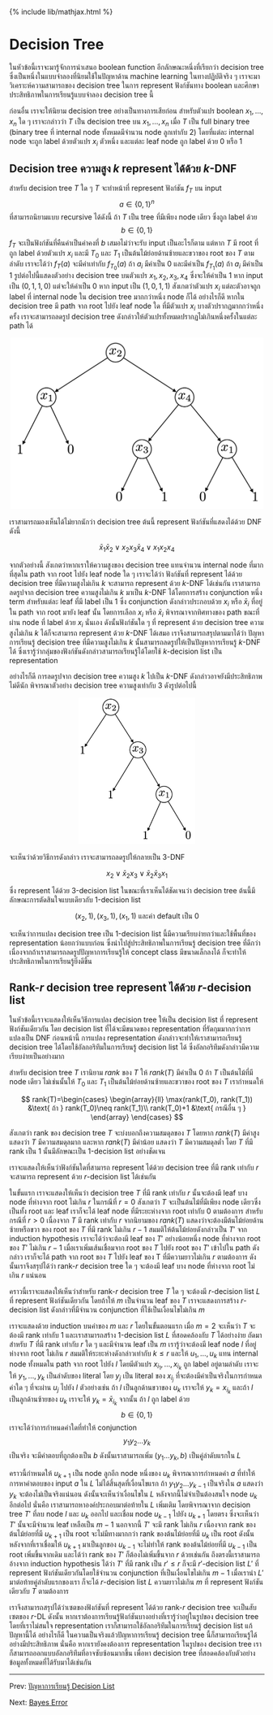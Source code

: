 {% include lib/mathjax.html %}
# Decision Tree

ในหัวข้อนี้เราจะมารู้จักการนำเสนอ boolean function อีกลักษณะหนึ่งที่เรียกว่า decision tree
ซึ่งเป็นหนึ่งในแบบจำลองที่นิยมใช้ในปัญหาด้าน machine learning ในทางปฏิบัติจริง ๆ
เราจะมาวิเคราะห์ความสามารถของ decision tree ในการ represent ฟังก์ชันทาง boolean
และศึกษาประสิทธิภาพในการเรียนรู้แบบจำลอง decision tree นี้

ก่อนอื่น เราจะให้นิยาม decision tree อย่างเป็นทางการเสียก่อน
สำหรับตัวแปร boolean $x_1,\dots,x_n$ ใด ๆ เราจะกล่าวว่า $T$ เป็น decision tree บน
$x_1,\dots,x_n$ เมื่อ $T$ เป็น full binary tree (binary tree ที่ internal node
ทั้งหมดมีจำนวน node ลูกเท่ากับ 2) โดยที่แต่ละ internal node จะถูก label ด้วยตัวแปร $x_i$
ตัวหนึ่ง และแต่ละ leaf node ถูก label ด้วย 0 หรือ 1

## Decision tree ความสูง $k$ represent ได้ด้วย $k$-DNF

สำหรับ decision tree $T$ ใด ๆ
$T$ จะทำหน้าที่ represent ฟังก์ชัน $f_T$ บน input $$a\in\{0,1\}^n$$ ที่สามารถนิยามแบบ recursive ได้ดังนี้
ถ้า $T$ เป็น tree ที่มีเพียง node เดียว ซึ่งถูก label ด้วย $$b\in\{0,1\}$$ $f_T$ จะเป็นฟังก์ชันที่คืนค่าเป็นค่าคงที่
$b$ เสมอไม่ว่าจะรับ input เป็นอะไรก็ตาม แต่หาก $T$ มี root ที่ถูก label ด้วยตัวแปร $x_i$
และมี $T_0$ และ $T_1$ เป็นต้นไม้ย่อยด้านซ้ายและขวาของ root ของ $T$ ตามลำดับ เราจะได้ว่า
$f_T(a)$ จะมีค่าเท่ากับ $f_{T_0}(a)$ ถ้า $a_i$ มีค่าเป็น 0 และมีค่าเป็น $f_{T_1}(a)$
ถ้า $a_i$ มีค่าเป็น 1 รูปต่อไปนี้แสดงตัวอย่าง decision tree บนตัวแปร $x_1,x_2,x_3,x_4$
ซึ่งจะให้ค่าเป็น 1 หาก input เป็น $(0,1,1,0)$ แต่จะให้ค่าเป็น 0 หาก input เป็น $(1,0,1,1)$
สังเกตว่าตัวแปร $x_i$ แต่ละตัวอาจถูก label ที่ internal node ใน decision tree มากกว่าหนึ่ง node ก็ได้
อย่างไรก็ดี หากใน decision tree มี path จาก root ไปยัง leaf node ใด ที่มีตัวแปร $x_i$ บางตัวปรากฏมากกว่าหนึ่งครั้ง
เราจะสามารถลดรูป decision tree ดังกล่าวให้ตัวแปรทั้งหมดปรากฏไม่เกินหนึ่งครั้งในแต่ละ path ได้

<p align="center">
<img width="500" src="https://raw.githubusercontent.com/vacharapat/Computational-Learning-Theory/master/images/decisiontree.png">
</p>

เราสามารถมองเห็นได้ไม่ยากนักว่า decision tree ต้นนี้ represent ฟังก์ชันที่แสดงได้ด้วย DNF ดังนี้

$$
\bar{x}_1\bar{x}_2\lor x_2x_3\bar{x}_4\lor x_1x_2x_4
$$

จากตัวอย่างนี้ สังเกตว่าหากเราให้ความสูงของ decision tree แทนจำนวน internal node ที่มากที่สุดใน path
จาก root ไปยัง leaf node ใด ๆ เราจะได้ว่า ฟังก์ชันที่ represent ได้ด้วย decision tree ที่มีความสูงไม่เกิน
$k$ จะสามารถ represent ด้วย $k$-DNF ได้เช่นกัน เราสามารถลดรูปจาก decision tree ความสูงไม่เกิน $k$
มาเป็น $k$-DNF ได้โดยการสร้าง conjunction หนึ่ง term สำหรับแต่ละ leaf ที่มี label เป็น 1
ซึ่ง conjunction ดังกล่าวประกอบด้วย $x_i$ หรือ $\bar{x}_i$ ที่อยู่ใน path จาก root มายัง leaf นั้น
โดยการเลือก $x_i$ หรือ $\bar{x}_i$ พิจารณาจากทิศทางของ path ขณะที่ผ่าน node ที่ label ด้วย $x_i$ นั่นเอง
ดังนั้นฟังก์ชันใด ๆ ที่ represent ด้วย decision tree ความสูงไม่เกิน $k$ ได้ก็จะสามารถ represent ด้วย
$k$-DNF ได้เสมอ เราจึงสามารถสรุปตามมาได้ว่า ปัญหาการเรียนรู้ decision tree ที่มีความสูงไม่เกิน $k$
นั้นสามารถลดรูปให้เป็นปัญหาการเรียนรู้ $k$-DNF ได้ ซึ่งเรารู้ว่ากลุ่มของฟังก์ชันดังกล่าวสามารถเรียนรู้ได้โดยใช้
$k$-decision list เป็น representation

อย่างไรก็ดี การลดรูปจาก decision tree ความสูง $k$ ไปเป็น $k$-DNF ดังกล่าวอาจยังมีประสิทธิภาพไม่ดีนัก
พิจารณาตัวอย่าง decision tree ความสูงเท่ากับ 3 ดังรูปต่อไปนี้

<p align="center">
<img width="230" src="https://raw.githubusercontent.com/vacharapat/Computational-Learning-Theory/master/images/decisiontree2.png">
</p>

จะเห็นว่าด้วยวิธีการดังกล่าว เราจะสามารถลดรูปให้กลายเป็น
3-DNF

$$
x_2\lor \bar{x}_2x_3\lor\bar{x}_2\bar{x}_3x_1
$$

ซึ่ง represent ได้ด้วย 3-decision list ในขณะที่เราเห็นได้ชัดเจนว่า decision tree
ต้นนี้มีลักษณะการตัดสินใจแบบเดียวกับ 1-decision list

$$
(x_2,1),(x_3,1),(x_1,1) \text{ และค่า default เป็น } 0
$$

จะเห็นว่าการแปลง decision tree เป็น 1-decision list นี้มีความเรียบง่ายกว่าและใช้พื้นที่ของ representation น้อยกว่าแบบก่อน
ซึ่งนำไปสู่ประสิทธิภาพในการเรียนรู้ decision tree ที่ดีกว่า
เนื่องจากถ้าเราสามารถลดรูปปัญหาการเรียนรู้ให้ concept class มีขนาดเล็กลงได้
ก็จะทำให้ประสิทธิภาพในการเรียนรู้ยิ่งดีขึ้น

## Rank-$r$ decision tree represent ได้ด้วย $r$-decision list

ในหัวข้อนี้เราจะแสดงให้เห็นวิธีการแปลง decision tree ให้เป็น decision list ที่ represent ฟังก์ชันเดียวกัน
โดย decision list ที่ได้จะมีขนาดของ representation ที่รัดกุมมากกว่าการแปลงเป็น DNF ก่อนหน้านี้
การแปลง representation ดังกล่าวจะทำให้เราสามารถเรียนรู้ decision tree ได้โดยใช้อัลกอริทึมในการเรียนรู้
decision list ได้ ซึ่งอัลกอริทึมดังกล่าวมีความเรียบง่ายเป็นอย่างมาก

สำหรับ decision tree $T$ เรานิยาม _rank_ ของ $T$ ให้ $rank(T)$ มีค่าเป็น 0 ถ้า $T$ เป็นต้นไม้ที่มี node เดียว
ไม่เช่นนั้นให้ $T_0$ และ $T_1$ เป็นต้นไม้ย่อยด้านซ้ายและขวาของ root ของ $T$ เรากำหนดให้

$$
rank(T)=\begin{cases}
\begin{array}{ll}
\max(rank(T_0), rank(T_1)) &\text{ ถ้า } rank(T_0)\neq rank(T_1)\\
rank(T_0)+1 &\text{ กรณีอื่น ๆ }
\end{array}
\end{cases}
$$

สังเกตว่า rank ของ decision tree $T$ จะบ่งบอกถึงความสมดุลของ $T$ โดยหาก $rank(T)$ มีค่าสูง
แสดงว่า $T$ มีความสมดุลมาก และหาก $rank(T)$ มีค่าน้อย แสดงว่า $T$ มีความสมดุลต่ำ
โดย $T$ ที่มี rank เป็น 1 นั้นมีลักษณะเป็น 1-decision list อย่างชัดเจน

เราจะแสดงให้เห็นว่าฟังก์ชันใดที่สามารถ represent ได้ด้วย decision tree ที่มี rank เท่ากับ $r$
จะสามารถ represent ด้วย $r$-decision list ได้เช่นกัน

ในขั้นแรก เราจะแสดงให้เห็นว่า decision tree $T$ ที่มี rank เท่ากับ $r$ นั้นจะต้องมี leaf บาง node
ที่ห่างจาก root ไม่เกิน $r$ ในกรณีที่ $r=0$ สังเกตว่า $T$ จะเป็นต้นไม้ที่มีเพียง node เดียวซึ่งเป็นทั้ง root
และ leaf เราก็จะได้ leaf node ที่มีระยะห่างจาก root เท่ากับ 0 ตามต้องการ
สำหรับกรณีที่ $r>0$ เนื่องจาก $T$ มี rank เท่ากับ $r$ จากนิยามของ $rank(T)$
แสดงว่าจะต้องมีต้นไม้ย่อยด้านซ้ายหรือขวา ของ root ของ $T$ ที่มี rank ไม่เกิน $r-1$ สมมติให้ต้นไม้ย่อยดังกล่าวเป็น $T'$
จาก induction hypothesis เราจะได้ว่าจะต้องมี leaf ของ $T'$ อย่างน้อยหนึ่ง node ที่ห่างจาก
root ของ $T'$ ไม่เกิน $r-1$ เมื่อเราเพิ่มเส้นเชื่อมจาก root ของ $T$ ไปยัง root ของ $T'$ เข้าไปใน path ดังกล่าว
เราก็จะได้ path จาก root ของ $T$ ไปยัง leaf ของ T ที่มีความยาวไม่เกิน $r$ ตามต้องการ
ดังนั้นเราจึงสรุปได้ว่า rank-$r$ decision tree ใด ๆ จะต้องมี leaf บาง node ที่ห่างจาก root ไม่เกิน $r$ แน่นอน

คราวนี้เราจะแสดงให้เห็นว่าสำหรับ rank-$r$ decision tree $T$ ใด ๆ จะต้องมี $r$-decision list
$L$ ที่ represent ฟังก์ชันเดียวกัน
โดยถ้าให้ $m$ เป็นจำนวน leaf ของ $T$ เราจะแสดงการสร้าง $r$-decision list ดังกล่าวที่มีจำนวน conjunction ที่ใช้เป็นเงื่อนไขไม่เกิน $m$

เราจะแสดงด้วย induction บนค่าของ $m$ และ $r$ โดยในขั้นตอนแรก เมื่อ $m=2$
จะเห็นว่า $T$ จะต้องมี rank เท่ากับ 1 และเราสามารถสร้าง 1-decision list $L$ ที่สอดคล้องกับ $T$ ได้อย่างง่าย
ถัดมา สำหรับ $T$ ที่มี rank เท่ากับ $r$ ใด ๆ และมีจำนวน leaf เป็น $m$ เรารู้ว่าจะต้องมี leaf node $l$ ที่อยู่ห่างจาก root ไม่เกิน $r$
สมมติให้ระยะห่างดังกล่าวเท่ากับ $k\leq r$ และให้ $u_1,\dots,u_k$ แทน internal node ทั้งหมดใน path จาก root ไปยัง $l$
โดยมีตัวแปร $x_{i_1},\dots,x_{i_k}$ ถูก label อยู่ตามลำดับ เราจะให้ $y_1,\dots,y_k$ เป็นลำดับของ literal
โดย $y_j$ เป็น literal ของ $x_{i_j}$ ที่จะต้องมีค่าเป็นจริงในการกำหนดค่าใด ๆ ที่จะผ่าน $u_j$ ไปยัง $l$
ตัวอย่างเช่น ถ้า $l$ เป็นลูกด้านขวาของ $u_k$ เราจะให้ $y_k=x_{i_k}$ และถ้า $l$ เป็นลูกด้านซ้ายของ
$u_k$ เราจะให้ $y_k=\bar{x}_{i_k}$ จากนั้น ถ้า $l$ ถูก label ด้วย $$b\in\{0,1\}$$
เราจะได้ว่าการกำหนดค่าใดที่ทำให้ conjunction
$$
y_1y_2\dots y_k
$$
เป็นจริง จะมีคำตอบที่ถูกต้องเป็น $b$ ดังนั้นเราสามารถเพิ่ม $(y_1\dots y_k, b)$ เป็นคู่ลำดับแรกใน $L$

คราวนี้กำหนดให้ $u_{k+1}$ เป็น node ลูกอีก node หนึ่งของ $u_k$ พิจารณาการกำหนดค่า $a$
ที่ทำให้การหาคำตอบของ input $a$ ใน $L$ ไม่ได้สิ้นสุดที่เงื่อนไขแรก ถ้า $y_1y_2\dots y_{k-1}$ เป็นจริงใน $a$
แสดงว่า $y_k$ จะต้องไม่เป็นจริงแน่นอน ดังนั้นจะเห็นว่าเงื่อนไขใน $L$ หลังจากนี้ไม่จำเป็นต้องสนใจ node $u_k$
อีกต่อไป นั่นคือ เราสามารถหาองค์ประกอบมาต่อท้ายใน $L$ เพิ่มเติม โดยพิจารณาจาก decision tree $T'$
ที่ลบ node $l$ และ $u_k$ ออกไป และเชื่อม node $u_{k-1}$ ไปยัง $u_{k+1}$ โดยตรง
ซึ่งจะเห็นว่า $T'$ นั้นจะมีจำนวน leaf เหลือเป็น $m-1$ นอกจากนี้ $T'$ จะมี rank ไม่เกิน $r$
เนื่องจาก rank ของต้นไม้ย่อยที่มี $u_{k+1}$ เป็น root จะไม่มีทางมากกว่า rank ของต้นไม้ย่อยที่มี $u_k$ เป็น root
ดังนั้นหลังจากที่เราเชื่อมให้ $u_{k+1}$ มาเป็นลูกของ $u_{k-1}$ จะไม่ทำให้ rank ของต้นไม้ย่อยที่มี $u_{k-1}$ เป็น root
เพิ่มขึ้นจากเดิม และได้ว่า rank ของ $T'$ ก็ต้องไม่เพิ่มขึ้นจาก $r$ ด้วยเช่นกัน ถึงตรงนี้เราสามารถอ้างจาก induction hypothesis
ได้ว่า $T'$ ที่มี rank เป็น $r'\leq r$ ก็จะมี $r'$-decision list $L'$ ที่ represent ฟังก์ชันเดียวกันโดยใช้จำนวน conjunction ที่เป็นเงื่อนไขไม่เกิน $m-1$ เมื่อเรานำ $L'$ มาต่อท้ายคู่ลำดับแรกของเรา ก็จะได้ $r$-decision list $L$
ความยาวไม่เกิน $m$ ที่ represent ฟังก์ชันเดียวกับ $T$ ตามต้องการ

เราจึงสามารถสรุปได้ว่าเซตของฟังก์ชันที่ represent ได้ด้วย rank-$r$ decision tree จะเป็นสับเซตของ $r$-DL
ดังนั้น หากเราต้องการเรียนรู้ฟังก์ชันบางอย่างที่เรารู้ว่าอยู่ในรูปของ decision tree โดยที่เราไม่สนใจ representation
เราก็สามารถใช้อัลกอริทึมในการเรียนรู้ decision list แก้ปัญหานี้ได้ อย่างไรก็ดี ในความเป็นจริงแล้วปัญหาการเรียนรู้
decision tree นี้ก็สามารถเรียนรู้ได้อย่างมีประสิทธิภาพ นั่นคือ หากเรายังคงต้องการ representation
ในรูปของ decision tree เราก็สามารถออกแบบอัลกอริทึมที่อาจซับซ้อนมากขึ้น เพื่อหา decision tree ที่สอดคล้องกับตัวอย่างข้อมูลทั้งหมดที่ได้รับมาได้เช่นกัน

----
Prev: [ปัญหาการเรียนรู้ Decision List](https://vacharapat.github.io/Computational-Learning-Theory/docs/finite4)

Next: [Bayes Error](https://vacharapat.github.io/Computational-Learning-Theory/docs/general1)
